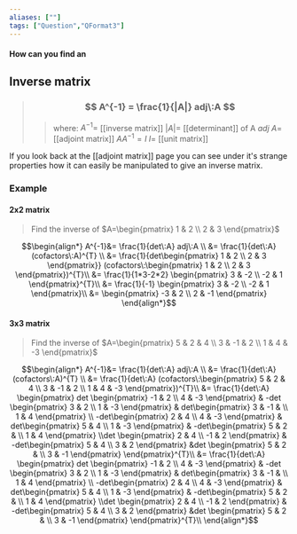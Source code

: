 ```yaml
---
aliases: [""]
tags: ["Question","QFormat3"]
---
```


#### How can you find an
## Inverse matrix

> ### $$ A^{-1} = \frac{1}{|A|} adj\:A $$ 
>> where:
>> $A^{-1}=$ [[inverse matrix]] 
>> $|A|=$ [[determinant]] of A
>> $adj\:A=$ [[adjoint matrix]]
>> $AA^{-1} = I$
>> $I=$ [[unit matrix]]

If you look back at the [[adjoint matrix]] page you can see under it's strange properties how it can easily be manipulated to give an inverse matrix.

### Example
#### 2x2 matrix
> Find the inverse of $A=\begin{pmatrix} 1 & 2 \\ 2 & 3 \end{pmatrix}$

$$\begin{align*}
A^{-1}&= \frac{1}{det\:A} adj\:A \\
&= \frac{1}{det\:A} (cofactors\:A)^{T} \\
&= \frac{1}{det\begin{pmatrix} 1 & 2 \\ 2 & 3 \end{pmatrix}} (cofactors\:\begin{pmatrix} 1 & 2 \\ 2 & 3 \end{pmatrix})^{T}\\
&= \frac{1}{1*3-2*2} \begin{pmatrix} 3 & -2 \\ -2 & 1 \end{pmatrix}^{T}\\
&= \frac{1}{-1} \begin{pmatrix} 3 & -2 \\ -2 & 1 \end{pmatrix}\\
&= \begin{pmatrix} -3 & 2 \\ 2 & -1 \end{pmatrix}
\end{align*}$$

#### 3x3 matrix
> Find the inverse of $A=\begin{pmatrix} 5 & 2 & 4 \\ 3 & -1 & 2 \\ 1 & 4 & -3 \end{pmatrix}$

$$\begin{align*}
A^{-1}&= \frac{1}{det\:A} adj\:A \\
&= \frac{1}{det\:A} (cofactors\:A)^{T} \\
&= \frac{1}{det\:A} (cofactors\:\begin{pmatrix} 5 & 2 & 4 \\ 3 & -1 & 2 \\ 1 & 4 & -3 \end{pmatrix})^{T}\\
&= \frac{1}{det\:A} \begin{pmatrix} det \begin{pmatrix} -1 & 2 \\ 4 & -3 \end{pmatrix} & -det \begin{pmatrix} 3 & 2 \\ 1 & -3 \end{pmatrix} & det\begin{pmatrix} 3 & -1 &  \\ 1 & 4 \end{pmatrix} \\ -det\begin{pmatrix} 2 & 4 \\ 4 & -3 \end{pmatrix} & det\begin{pmatrix} 5 & 4 \\ 1 & -3 \end{pmatrix} & -det\begin{pmatrix} 5 & 2 &  \\ 1 & 4 \end{pmatrix} \\det \begin{pmatrix} 2 & 4 \\ -1 & 2 \end{pmatrix} & -det\begin{pmatrix} 5 & 4 \\ 3 & 2 \end{pmatrix} &det \begin{pmatrix} 5 & 2 &  \\ 3 & -1 \end{pmatrix} \end{pmatrix}^{T}\\
&= \frac{1}{det\:A} \begin{pmatrix} det \begin{pmatrix} -1 & 2 \\ 4 & -3 \end{pmatrix} & -det \begin{pmatrix} 3 & 2 \\ 1 & -3 \end{pmatrix} & det\begin{pmatrix} 3 & -1 &  \\ 1 & 4 \end{pmatrix} \\ -det\begin{pmatrix} 2 & 4 \\ 4 & -3 \end{pmatrix} & det\begin{pmatrix} 5 & 4 \\ 1 & -3 \end{pmatrix} & -det\begin{pmatrix} 5 & 2 &  \\ 1 & 4 \end{pmatrix} \\det \begin{pmatrix} 2 & 4 \\ -1 & 2 \end{pmatrix} & -det\begin{pmatrix} 5 & 4 \\ 3 & 2 \end{pmatrix} &det \begin{pmatrix} 5 & 2 &  \\ 3 & -1 \end{pmatrix} \end{pmatrix}^{T}\\
\end{align*}$$